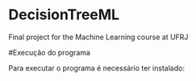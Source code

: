 # DecisionTreeML
Final project for the Machine Learning course at UFRJ

#Execução do programa

Para executar o programa é necessário ter instalado:
